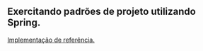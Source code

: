 ## Exercitando padrões de projeto utilizando Spring.

[Implementação de referência.](https://github.com/digitalinnovationone/lab-padroes-projeto-spring)